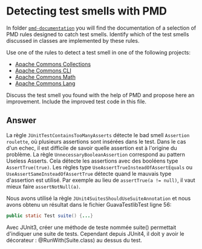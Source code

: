 # Detecting test smells with PMD

In folder [`pmd-documentation`](../pmd-documentation) you will find the documentation of a selection of PMD rules designed to catch test smells.
Identify which of the test smells discussed in classes are implemented by these rules.

Use one of the rules to detect a test smell in one of the following projects:

- [Apache Commons Collections](https://github.com/apache/commons-collections)
- [Apache Commons CLI](https://github.com/apache/commons-cli)
- [Apache Commons Math](https://github.com/apache/commons-math)
- [Apache Commons Lang](https://github.com/apache/commons-lang)

Discuss the test smell you found with the help of PMD and propose here an improvement.
Include the improved test code in this file.

## Answer
La règle `JUnitTestContainsTooManyAsserts` détecte le bad smell `Assertion roulette`, où plusieurs assertions sont insérées dans le test. Dans le cas d'un echec, il est difficile de savoir quelle assertion est à l'origine du problème.
La règle `UnnecessaryBooleanAssertion` correspond au pattern Useless Asserts. Cela détecte les assertions avec des booléens type `AssertTrue(true)`.
Les règles type `UseAssertTrueInsteadOfAssertEquals` ou `UseAssertSameInsteadOfAssertTrue` détecte quand le mauvais type d'assertion est utilisé. Par exemple au lieu de `assertTrue(a != null)`, il vaut mieux faire `assertNotNull(a)`.

Nous avons utilisé la règle `JUnit4SuitesShouldUseSuiteAnnotation` et nous avons obtenu un résultat dans le fichier GuavaTestlibTest ligne 56: 
```java 
public static Test suite() {...}
```
Avec JUnit3, créer une méthode de teste nommée suite() permettait d'indiquer une suite de tests. Cependant depuis JUnit4, il doit y avoir le décorateur : @RunWith(Suite.class) au dessus du test. 

